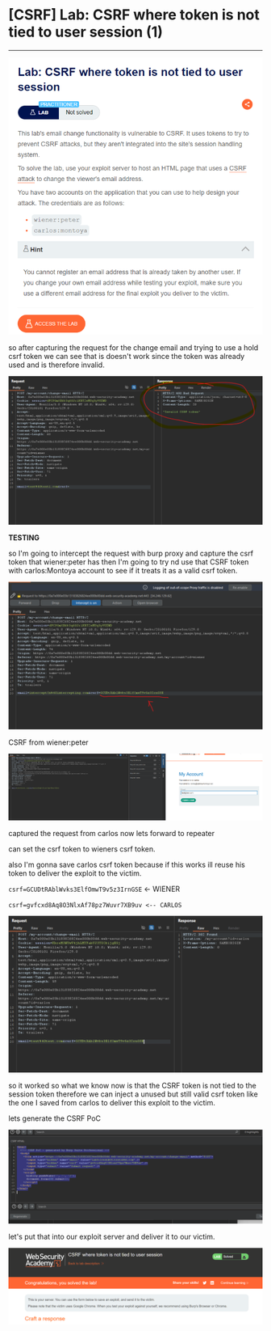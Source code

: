 # [CSRF] Lab: CSRF where token is not tied to user session (1)

---

![Untitled](%5BCSRF%5D%20Lab%20CSRF%20where%20token%20is%20not%20tied%20to%20user%20se%206e15e357df0e47c7a42825a7a506f886/Untitled.png)

so after capturing the request for the change email and trying to use a hold csrf token we can see that is doesn't work since the token was already used and is therefore invalid. 

![Untitled](%5BCSRF%5D%20Lab%20CSRF%20where%20token%20is%20not%20tied%20to%20user%20se%206e15e357df0e47c7a42825a7a506f886/Untitled%201.png)

**TESTING**

so I'm going to intercept the request with burp proxy and capture the csrf token that wiener:peter has then I'm going to try nd use that CSRF token with carlos:Montoya account to see if it treats it as a valid csrf token.  

![Untitled](%5BCSRF%5D%20Lab%20CSRF%20where%20token%20is%20not%20tied%20to%20user%20se%206e15e357df0e47c7a42825a7a506f886/Untitled%202.png)

CSRF from wiener:peter 

![Untitled](%5BCSRF%5D%20Lab%20CSRF%20where%20token%20is%20not%20tied%20to%20user%20se%206e15e357df0e47c7a42825a7a506f886/Untitled%203.png)

captured the request from carlos now lets forward to repeater 

can set the csrf token to wieners csrf token. 

also I'm gonna save carlos csrf token because if this works ill reuse his token to deliver the exploit to the victim. 

`csrf=GCUDtRAblWvks3ElfOmwT9v5z3IrnGSE` ← WIENER  

`csrf=gvfcxd8Aq8O3NlxAf78pz7Wuvr7XB9uv <-- CARLOS`

![Untitled](%5BCSRF%5D%20Lab%20CSRF%20where%20token%20is%20not%20tied%20to%20user%20se%206e15e357df0e47c7a42825a7a506f886/Untitled%204.png)

so it worked so what we know now is that the CSRF token is not tied to the session token therefore we can inject a unused but still valid csrf token like the one I saved from carlos to deliver this exploit to the victim. 

lets generate the CSRF PoC 

![Untitled](%5BCSRF%5D%20Lab%20CSRF%20where%20token%20is%20not%20tied%20to%20user%20se%206e15e357df0e47c7a42825a7a506f886/Untitled%205.png)

let's put that into our exploit server and deliver it to our victim. 

![Untitled](%5BCSRF%5D%20Lab%20CSRF%20where%20token%20is%20not%20tied%20to%20user%20se%206e15e357df0e47c7a42825a7a506f886/Untitled%206.png)